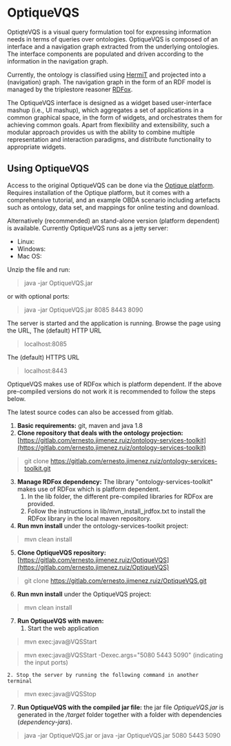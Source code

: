 # OptiqueVQS
OptiqteVQS is a visual query formulation tool for expressing information needs in terms of queries over ontologies. OptiqueVQS is composed of an interface and a navigation graph extracted from the underlying ontologies. The interface components are populated and driven according to the information in the navigation graph.

Currently, the ontology is classified using [HermiT](http://www.cs.ox.ac.uk/isg/tools/HermiT/) and projected into a (navigation) graph. The navigation graph in the form of an RDF model is managed by the triplestore reasoner [RDFox](http://www.cs.ox.ac.uk/isg/tools/RDFox/).

The OptiqueVQS interface is designed as a widget based user-interface mashup (i.e., UI mashup), which aggregates a set of applications in a common graphical space, in the form of widgets, and orchestrates them for achieving common goals. Apart from flexibility and extensibility, such a modular approach provides us with the ability to combine multiple representation and interaction paradigms, and distribute functionality to appropriate widgets.


## Using OptiqueVQS

Access to the original OptiqueVQS can be done via the [Optique platform](http://optique-project.eu/northwind-tutorial/). Requires installation of the Optique platform, but it comes with a comprehensive tutorial, and an example OBDA scenario including artefacts such as ontology, data set, and mappings for online testing and download.

Alternatively (recommended) an stand-alone version (platform dependent) is available. Currently OptiqueVQS runs as a jetty server:

- Linux: 
- Windows: 
- Mac OS: 

Unzip the file and run:
> java -jar OptiqueVQS.jar

or with optional ports:
> java -jar OptiqueVQS.jar 8085 8443 8090


The server is started and the application is running. 
Browse the page using the URL, The (default) HTTP URL
> localhost:8085 

The (default) HTTPS URL
> localhost:8443


OptiqueVQS makes use of RDFox which is platform dependent. If the above pre-compiled versions do not work it is recommended to follow the steps below.


The latest source codes can also be accessed from gitlab. 

1. **Basic requirements:** git, maven and java 1.8
2. **Clone repository that deals with the ontology projection:** [https://gitlab.com/ernesto.jimenez.ruiz/ontology-services-toolkit](https://gitlab.com/ernesto.jimenez.ruiz/ontology-services-toolkit)
> git clone https://gitlab.com/ernesto.jimenez.ruiz/ontology-services-toolkit.git
3. **Manage RDFox dependency:** The library "ontology-services-toolkit" makes use of RDFox which is platform dependent. 
	1. In the lib folder, the different pre-compiled libraries for RDFox are provided.
	2. Follow the instructions in lib/mvn_install_jrdfox.txt to install the RDFox library in the local maven repository.
4. **Run mvn install** under the ontology-services-toolkit project:
> mvn clean install
5. **Clone OptiqueVQS repository:** [https://gitlab.com/ernesto.jimenez.ruiz/OptiqueVQS](https://gitlab.com/ernesto.jimenez.ruiz/OptiqueVQS)
> git clone https://gitlab.com/ernesto.jimenez.ruiz/OptiqueVQS.git
6. **Run mvn install** under the OptiqueVQS project:
> mvn clean install
7. **Run OptiqueVQS with maven:**
	1. Start the web application
> mvn exec:java@VQSStart

> mvn exec:java@VQSStart -Dexec.args="5080 5443 5090" (indicating the input ports)
	
	2. Stop the server by running the following command in another terminal
> mvn exec:java@VQSStop 

7. **Run OptiqueVQS with the compiled jar file:** the jar file *OptiqueVQS.jar* is generated in the */target* folder together with a folder with dependencies (*dependency-jars*).
> java -jar OptiqueVQS.jar
or
> java -jar OptiqueVQS.jar 5080 5443 5090


